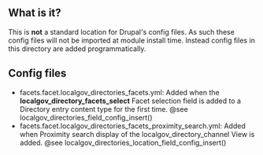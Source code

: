 ## What is it?
This is **not** a standard location for Drupal's config files.  As such these config files will not be imported at module install time.  Instead config files in this directory are added programmatically.

## Config files
- facets.facet.localgov_directories_facets.yml: Added when the **localgov_directory_facets_select** Facet selection field is added to a Directory entry content type for the first time. @see localgov_directories_field_config_insert()
- facets.facet.localgov_directories_facets_proximity_search.yml: Added when Proximity search display of the localgov_directory_channel View is added. @see localgov_directories_location_field_config_insert()
